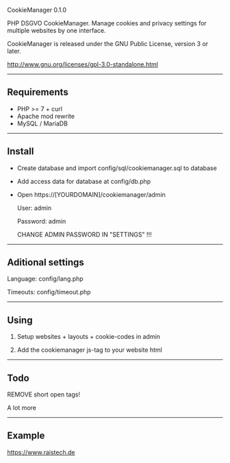 CookieManager 0.1.0

PHP DSGVO CookieManager. Manage cookies and privacy settings for multiple websites by one interface.

CookieManager is released under the GNU Public License, version 3 or later.

http://www.gnu.org/licenses/gpl-3.0-standalone.html


-----------------------------------
Requirements
-----------------------------------
 - PHP >= 7 + curl 
 - Apache mod rewrite
 - MySQL / MariaDB


-----------------------------------
Install
-----------------------------------
 - Create database and import config/sql/cookiemanager.sql to database

 - Add access data for database at config/db.php

 - Open https://[YOURDOMAIN]/cookiemanager/admin

   User: admin

   Password: admin

   CHANGE ADMIN PASSWORD IN "SETTINGS" !!!



-----------------------------------
Aditional settings
-----------------------------------
Language: config/lang.php

Timeouts: config/timeout.php

-----------------------------------
Using
-----------------------------------
1. Setup websites + layouts + cookie-codes in admin

2. Add the cookiemanager js-tag to your website html

-----------------------------------
Todo
-----------------------------------
REMOVE short open tags!

A lot more

-----------------------------------
Example
-----------------------------------
https://www.raistech.de
